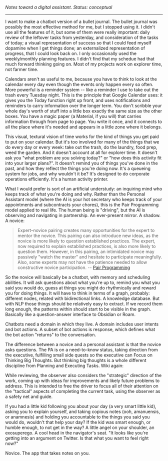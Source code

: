 *Notes toward a digital assistant. Status: conceptual*

---

I want to make a chatbot version of a bullet journal. The bullet journal was possibly the most effective method for me, but I stopped using it. I didn't use all the features of it, but some of them were really important: daily review of the leftover tasks from yesterday, and consideration of the tasks of today; a visual representation of success so that I could feed myself dopamine when I get things done; an externalized representation of progress, that I could look back on. I only occasionally used the weekly/monthly planning features. I didn't find that my schedue had that much forward thinking going on. Most of my projects work on explorer time, not farmer time.

Calendars aren't as useful to me, because you have to think to look at the calendar every day even though the events only happen every so often. More powerful is a reminder system -- like a reminder I use to take out the trash every Tuesday night. This is the principle that Google Calendar uses: it gives you the Today function right up front, and uses notifications and reminders to carry information over the longer term. You don't scribble your whole day's worth of stuff into a little box exactly the same size as the other boxes. You have a magic paper (a Material, if you will) that carries information through from page to page. You write it once, and it connects to all the place where it's needed and appears in a little zone where it belongs.

This visual, textural vision of time works for the kind of things you get paid to put on your calendar. But it's too involved for many of the things that we do every day or every week: take out the trash, do the laundry, food prep, weed the garden. And it doesn't account at all for explorer time. It doesn't ask you "what problem are you solving today?" or "how does this activity fit into your larger plans?". It doesn't remind you of things you've done in the past, and how they reflect the things you're doing now. It's a queueing system for jobs, and why wouldn't it be? It's designed to do corporate operations efficiently. It's a human activity printer.

What I would prefer is sort of an artificial understudy: an inquiring mind who keeps track of what you're doing and why. Rather than the Personal Assistant model (where the AI is your hot secretary who keeps track of your appointments and subcontracts your chores), this is the Pair Programming model applied to real life. The human being is "driving", but the AI is observing and navigating in partnership. An ever-present mirror. A shadow. A novice:

> Expert–novice pairing creates many opportunities for the expert to mentor the novice. This pairing can also introduce new ideas, as the novice is more likely to question established practices. The expert, now required to explain established practices, is also more likely to question them. However, in this pairing, an intimidated novice may passively "watch the master" and hesitate to participate meaningfully. Also, some experts may not have the patience needed to allow constructive novice participation. -- [Pair Programming](https://en.wikipedia.org/wiki/Pair_programming)

So the novice will basically be a chatbot, with memory and scheduling abilities. It will ask questions about what you're up to, remind you what you said you would do, guess at things you might do rhythmically and reward you for doing things. It will have to think in terms of a graph, probably: different nodes, related with bidirectional links. A knowledge database. But with NLP those things should be relatively easy to extract. If we record them long enough, the patterns within should start to be visible in the graph. Basically like a question-answer interface to Obsidian or Roam.

Chatbots need a domain in which they live. A domain includes user intents and bot actions. A subset of bot actions is response, which defines what the bot action "returns" to the conversation.

The difference between a novice and a personal assistant is that the novice asks questions. The PA is on a need-to-know status, taking direction from the executive, fulfilling small side quests so the executive can Focus on Thinking Big Thoughts. But thinking big thoughts is a whole different discipline from Planning and Executing Tasks. Wiki again:

While reviewing, the observer also considers the "strategic" direction of the work, coming up with ideas for improvements and likely future problems to address. This is intended to free the driver to focus all of their attention on the "tactical" aspects of completing the current task, using the observer as a safety net and guide.

If you had a little kid following you about your day (a very smart little kid), asking you to explain yourself, and taking copious notes (ooh, amanuensis, or anamnesis) and holding you accountable to the things you said you would do, wouldn't that help your day? If the kid was smart enough, or humble enough, to not get in the way? A little angel on your shoulder, an exosuperego. A cool head in the navigator's seat. "It looks like you're getting into an argument on Twitter. Is that what you want to feel right now?"

Novice. The app that takes notes on you.